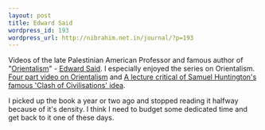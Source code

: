 ```yaml
--- 
layout: post
title: Edward Said
wordpress_id: 193
wordpress_url: http://nibrahim.net.in/journal/?p=193
---
```

Videos of the late Palestinian American Professor and famous author of "<a href="http://en.wikipedia.org/wiki/Orientalism_(book)">Orientalism</a>" - <a href="http://en.wikipedia.org/wiki/Edward_Said">Edward Said</a>. I especially enjoyed the series on Orientalism.
<a href="http://sheikhynotes.blogspot.com/2008/07/edward-said.html">Four part video on Orientalism</a> and <a href="http://video.google.com/videoplay?docid=-6705627964658699201&q=Edward+Said&ei=kHN7SNKfOIjkqgPToMCLCw">A lecture critical of Samuel Huntington's famous 'Clash of Civilisations' idea</a>.

I picked up the book a year or two ago and stopped reading it halfway because of it's density. I think I need to budget some dedicated time and get back to it one of these days.
